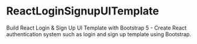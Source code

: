 # ReactLoginSignupUITemplate

Build React Login & Sign Up UI Template with Bootstrap 5 - Create React authentication system such as login and sign up template using Bootstrap.
